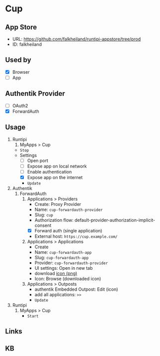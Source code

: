 # Cup

## App Store

- URL: https://github.com/falkheiland/runtipi-appstore/tree/prod
- ID: falkheiland

## Used by

- [x] Browser
- [ ] App

## Authentik Provider

- [ ] OAuth2
- [x] ForwardAuth

## Usage

1. Runtipi
    1. MyApps > Cup
    - `Stop`
    - Settings
      - [ ] Open port
      - [ ] Expose app on local network
      - [ ] Enable authentication
      - [x] Expose app on the internet
      - `Update`
2. Authentik
    1. ForwardAuth
        1. Applications > Providers
            - Create: Proxy Provider
            - Name: `cup-forwardauth-provider`
            - Slug: `cup`
            - Authorization flow: default-provider-authorization-implicit-consent
            - [x] Forward auth (single application)
            - External host: `https://cup.example.com/`
        2. Applications > Applications
            - Create
            - Name: `cup-forwardauth-app`
            - Slug: `cup-forwardauth-app`
            - Provider: `cup-forwardauth-provider`
            - UI settings: Open in new tab
            - download [icon (png)](https://selfh.st/icons/)
            - Icon: Browse (downloaded icon)
        3. Applications > Outposts
            - authentik Embedded Outpost: Edit (icon)
            - add all applications: `>>`
            - `Update`
3. Runtipi
    1. MyApps > Cup
        - `Start`

## Links

## KB
